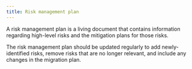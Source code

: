 ```yaml
---
title: Risk management plan
---
```

A risk management plan is a living document that contains information regarding high-level risks and the mitigation plans for those risks.

The risk management plan should be updated regularly to add newly-identified risks, remove risks that are no longer relevant, and include any changes in the migration plan.